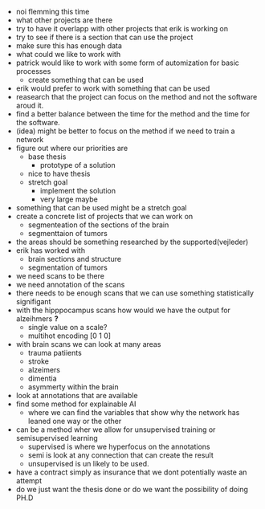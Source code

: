 - noi flemming this time
- what other projects are there
- try to have it overlapp with other projects that erik is working on
- try to see if there is a section that can use the project
- make sure this has enough data
- what could we like to work with
- patrick would like to work with some form of automization for basic processes
  - create something that can be used
- erik would prefer to work with something that can be used
- reasearch that the project can focus on the method and not the software aroud it.
- find a better balance between the time for the method and the time for the software.
- (idea) might be better to focus on the method if we need to train a network
- figure out where our priorities are
  - base thesis
    - prototype of a solution
  - nice to have thesis
  - stretch goal
    - implement the solution
    - very large maybe
- something that can be used might be a stretch goal
- create a concrete list of projects that we can work on
  - segmenteation of the sections of the brain
  - segmenttaion of tumors
- the areas should be something researched by the supported(vejleder)
- erik has worked with
  - brain sections and structure
  - segmentation of tumors
- we need scans to be there
- we need annotation of the scans
- there needs to be enough scans that we can use something statistically signifigant
- with the hipppocampus scans how would we have the output for alzeihmers **?**
  - single value on a scale?
  - multihot encoding [0 1 0]
- with brain scans we can look at many areas
  - trauma patiients
  - stroke
  - alzeimers
  - dimentia
  - asymmerty within the brain
- look at annotations that are available
- find some method for explainable AI
  - where we can find the variables that show why the network has leaned one way or the other
- can be a method wher we allow for unsupervised training or semisupervised learning
  - supervised is where we hyperfocus on the annotations
  - semi is look at any connection that can create the result
  - unsupervised is un likely to be used.
- have a contract simply as insurance that we dont potentially waste an attempt
- do we just want the thesis done or do we want the possibility of doing PH.D